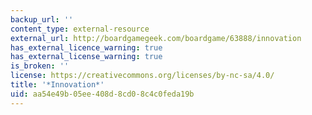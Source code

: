 ```yaml
---
backup_url: ''
content_type: external-resource
external_url: http://boardgamegeek.com/boardgame/63888/innovation
has_external_licence_warning: true
has_external_license_warning: true
is_broken: ''
license: https://creativecommons.org/licenses/by-nc-sa/4.0/
title: '*Innovation*'
uid: aa54e49b-05ee-408d-8cd0-8c4c0feda19b
---
```

